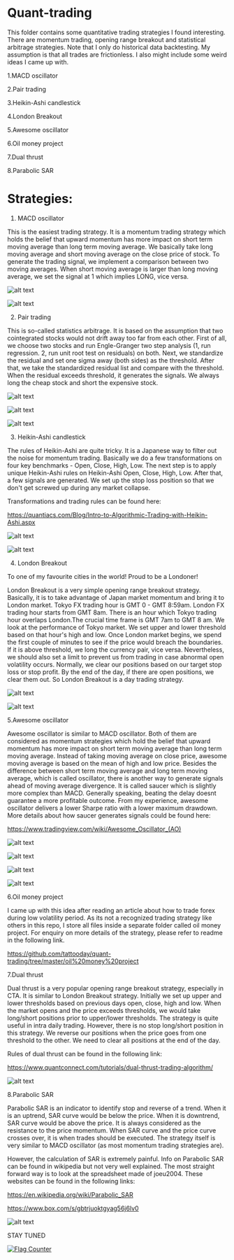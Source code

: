 # Quant-trading

This folder contains some quantitative trading strategies I found interesting. There are momentum trading, opening range breakout and statistical arbitrage strategies. Note that I only do historical data backtesting. My assumption is that all trades are frictionless. I also might include some weird ideas I came up with. 

1.MACD oscillator

2.Pair trading

3.Heikin-Ashi candlestick

4.London Breakout

5.Awesome oscillator

6.Oil money project

7.Dual thrust

8.Parabolic SAR

# Strategies:

1. MACD oscillator

This is the easiest trading strategy. It is a momentum trading strategy which holds the belief that upward momentum has more impact on short term moving average than long term moving average. We basically take long moving average and short moving average on the close price of stock. To generate the trading signal, we implement a comparison between two moving averages. When short moving average is larger than long moving average, we set the signal at 1 which implies LONG, vice versa.

![alt text](https://github.com/tattooday/quant-trading/blob/master/preview/macd%20positions.png)

![alt text](https://github.com/tattooday/quant-trading/blob/master/preview/macd%20oscillator.png)

2. Pair trading

This is so-called statistics arbitrage. It is based on the assumption that two cointegrated stocks would not drift away too far from each other. First of all, we choose two stocks and run Engle-Granger two step analysis (1, run regression. 2, run unit root test on residuals) on both. Next, we standardize the residual and set one sigma away (both sides) as the threshold. After that, we take the standardized residual list and compare with the threshold. When the residual exceeds threshold, it generates the signals. We always long the cheap stock and short the expensive stock. 

![alt text](https://github.com/tattooday/quant-trading/blob/master/preview/ols%20and%20adf.PNG)

![alt text](https://github.com/tattooday/quant-trading/blob/master/preview/residual.png)

![alt text](https://github.com/tattooday/quant-trading/blob/master/preview/pair%20trading.png)

3. Heikin-Ashi candlestick

The rules of Heikin-Ashi are quite tricky. It is a Japanese way to filter out the noise for momentum trading. Basically we do a few transformations on four key benchmarks - Open, Close, High, Low. The next step is to apply unique Heikin-Ashi rules on Heikin-Ashi Open, Close, High, Low. After that, a few signals are generated. We set up the stop loss position so that we don't get screwed up during any market collapse.

Transformations and trading rules can be found here: 


https://quantiacs.com/Blog/Intro-to-Algorithmic-Trading-with-Heikin-Ashi.aspx

![alt text](https://github.com/tattooday/quant-trading/blob/master/preview/heikin-ashi%20positions.png)

![alt text](https://github.com/tattooday/quant-trading/blob/master/preview/asset%20value.png)

4. London Breakout

To one of my favourite cities in the world! Proud to be a Londoner!

London Breakout is a very simple opening range breakout strategy. Basically, it is to take advantage of Japan market momentum and bring it to London market. Tokyo FX trading hour is GMT 0 - GMT 8:59am. London FX trading hour starts from GMT 8am. There is an hour which Tokyo trading hour overlaps London.The crucial time frame is GMT 7am to GMT 8 am. We look at the performance of Tokyo market. We set upper and lower threshold based on that hour's high and low. Once London market begins, we spend the first couple of minutes to see if the price would breach the boundaries. If it is above threshold, we long the currency pair, vice versa. Nevertheless, we should also set a limit to prevent us from trading in case abnormal open volatility occurs. Normally, we clear our positions based on our target stop loss or stop profit. By the end of the day, if there are open positions, we clear them out. So London Breakout is a day trading strategy.

![alt text](https://github.com/tattooday/quant-trading/blob/master/preview/LondonBreakOut.png)

![alt text](https://github.com/tattooday/quant-trading/blob/master/preview/London%20Threshold.png)

5.Awesome oscillator

Awesome oscillator is similar to MACD oscillator. Both of them are considered as momentum strategies which hold the belief that upward momentum has more impact on short term moving average than long term moving average. Instead of taking moving average on close price, awesome moving average is based on the mean of high and low price. Besides the difference between short term moving average and long term moving average, which is called oscillator, there is another way to generate signals ahead of moving average divergence. It is called saucer which is slightly more complex than MACD. Generally speaking, beating the delay doesnt guarantee a more profitable outcome. From my experience, awesome oscillator delivers a lower Sharpe ratio with a lower maximum drawdown. More details about how saucer generates signals could be found here:

https://www.tradingview.com/wiki/Awesome_Oscillator_(AO)

![alt text](https://github.com/tattooday/quant-trading/blob/master/preview/awesome%20positions.png)

![alt text](https://github.com/tattooday/quant-trading/blob/master/preview/awesome%20oscillator.png)

![alt text](https://github.com/tattooday/quant-trading/blob/master/preview/awesome%20ma.png)

![alt text](https://github.com/tattooday/quant-trading/blob/master/preview/awesome%20asset.png)

6.Oil money project

I came up with this idea after reading an article about how to trade forex during low volatility period. As its not a recognized trading strategy like others in this repo, I store all files inside a separate folder called oil money project. For enquiry on more details of the strategy, please refer to readme in the following link.

https://github.com/tattooday/quant-trading/tree/master/oil%20money%20project

7.Dual thrust

Dual thrust is a very popular opening range breakout strategy, especially in CTA. It is similar to London Breakout strategy. Initially we set up upper and lower thresholds based on previous days open, close, high and low. When the market opens and the price exceeds thresholds, we would take long/short positions prior to upper/lower thresholds. The strategy is quite useful in intra daily trading. However, there is no stop long/short position in this strategy. We reverse our positions when the price goes from one threshold to the other. We need to clear all positions at the end of the day.

Rules of dual thrust can be found in the following link:

https://www.quantconnect.com/tutorials/dual-thrust-trading-algorithm/

![alt text](https://github.com/tattooday/quant-trading/blob/master/preview/dual%20thrust%20positions.png)

8.Parabolic SAR

Parabolic SAR is an indicator to identify stop and reverse of a trend. When it is an uptrend, SAR curve would be below the price. When it is downtrend, SAR curve would be above the price. It is always considered as the resistance to the price momentum. When SAR curve and the price curve crosses over, it is when trades should be executed. The strategy itself is very similar to MACD oscillator (as most momentum trading strategies are). 

However, the calculation of SAR is extremely painful. Info on Parabolic SAR can be found in wikipedia but not very well explained. The most straight forward way is to look at the spreadsheet made of joeu2004. These websites can be found in the following links:

https://en.wikipedia.org/wiki/Parabolic_SAR

https://www.box.com/s/gbtrjuoktgyag56j6lv0

![alt text](https://github.com/tattooday/quant-trading/blob/master/preview/parabolic%20sar%20positions.png)




STAY TUNED

<a href="https://info.flagcounter.com/xIW0"><img src="https://s11.flagcounter.com/count2/xIW0/bg_FFFFFF/txt_000000/border_CCCCCC/columns_2/maxflags_10/viewers_0/labels_0/pageviews_0/flags_0/percent_0/" alt="Flag Counter" border="0"></a>
